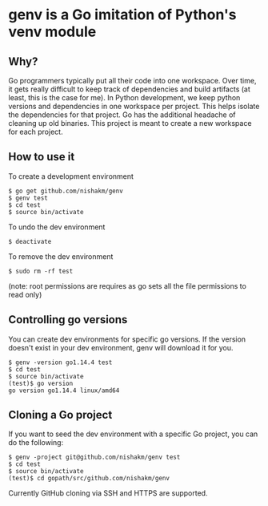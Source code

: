 # genv is a Go imitation of Python's venv module

## Why?
Go programmers typically put all their code into one workspace. Over time, it gets really difficult to keep track of dependencies and build artifacts (at least, this is the case for me). In Python development, we keep python versions and dependencies in one workspace per project. This helps isolate the dependencies for that project. Go has the additional headache of cleaning up old binaries. This project is meant to create a new workspace for each project.

## How to use it
To create a development environment
```
$ go get github.com/nishakm/genv
$ genv test
$ cd test
$ source bin/activate
```
To undo the dev environment
```
$ deactivate
```
To remove the dev environment
```
$ sudo rm -rf test
```
(note: root permissions are requires as go sets all the file permissions to read only)

## Controlling go versions
You can create dev environments for specific go versions. If the version doesn't exist in your dev environment, genv will download it for you.
```
$ genv -version go1.14.4 test
$ cd test
$ source bin/activate
(test)$ go version
go version go1.14.4 linux/amd64
``` 

## Cloning a Go project
If you want to seed the dev environment with a specific Go project, you can do the following:
```
$ genv -project git@github.com/nishakm/genv test
$ cd test
$ source bin/activate
(test)$ cd gopath/src/github.com/nishakm/genv
```

Currently GitHub cloning via SSH and HTTPS are supported.
